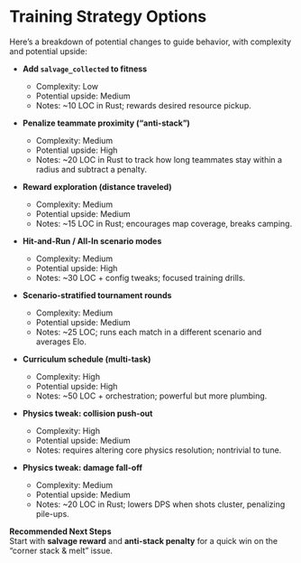 # Training Strategy Options

Here’s a breakdown of potential changes to guide behavior, with complexity and potential upside:

- **Add `salvage_collected` to fitness**  
  - Complexity: Low  
  - Potential upside: Medium  
  - Notes: ~10 LOC in Rust; rewards desired resource pickup.

- **Penalize teammate proximity (“anti-stack”)**  
  - Complexity: Medium  
  - Potential upside: High  
  - Notes: ~20 LOC in Rust to track how long teammates stay within a radius and subtract a penalty.

- **Reward exploration (distance traveled)**  
  - Complexity: Medium  
  - Potential upside: Medium  
  - Notes: ~15 LOC in Rust; encourages map coverage, breaks camping.

- **Hit-and-Run / All-In scenario modes**  
  - Complexity: Medium  
  - Potential upside: High  
  - Notes: ~30 LOC + config tweaks; focused training drills.

- **Scenario-stratified tournament rounds**  
  - Complexity: Medium  
  - Potential upside: Medium  
  - Notes: ~25 LOC; runs each match in a different scenario and averages Elo.

- **Curriculum schedule (multi-task)**  
  - Complexity: High  
  - Potential upside: High  
  - Notes: ~50 LOC + orchestration; powerful but more plumbing.

- **Physics tweak: collision push-out**  
  - Complexity: High  
  - Potential upside: Medium  
  - Notes: requires altering core physics resolution; nontrivial to tune.

- **Physics tweak: damage fall-off**  
  - Complexity: Medium  
  - Potential upside: Medium  
  - Notes: ~20 LOC in Rust; lowers DPS when shots cluster, penalizing pile-ups.

**Recommended Next Steps**  
Start with **salvage reward** and **anti-stack penalty** for a quick win on the “corner stack & melt” issue.
